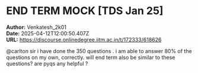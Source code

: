 # END TERM MOCK [TDS Jan 25]

**Author:** Venkatesh_2k01  
**Date:** 2025-04-12T12:00:50.407Z  
**URL:** https://discourse.onlinedegree.iitm.ac.in/t/172333/618626

@carlton sir i have done the 350 questions . i am able to answer 80% of the questions on my own, correctly. will end term also be similar to these questions? are pyqs any helpful ?
